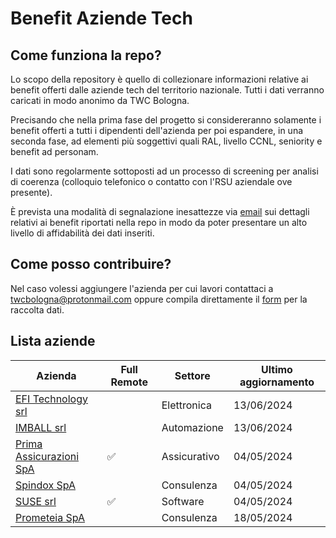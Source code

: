 # Benefit Aziende Tech

## Come funziona la repo?

Lo scopo della repository è quello di collezionare informazioni relative ai benefit offerti dalle aziende tech del territorio nazionale. Tutti i dati verranno caricati in modo anonimo da TWC Bologna.

Precisando che nella prima fase del progetto si considereranno solamente i benefit offerti a tutti i dipendenti dell'azienda per poi espandere, in una seconda fase, ad elementi più soggettivi quali RAL, livello CCNL, seniority e benefit ad personam.

I dati sono regolarmente sottoposti ad un processo di screening per analisi di coerenza (colloquio telefonico o contatto con l'RSU aziendale ove presente).

È prevista una modalità di segnalazione inesattezze via [email](mailto:twcbologna@protonmail.com) sui dettagli relativi ai benefit riportati nella repo in modo da poter presentare un alto livello di affidabilità dei dati inseriti.

## Come posso contribuire?

Nel caso volessi aggiungere l'azienda per cui lavori contattaci a [twcbologna@protonmail.com](mailto:twcbologna@protonmail.com) oppure compila direttamente il [form](https://nextcloud.twc-italia.org/apps/forms/s/fEoLRKSzJskSrcNKFc5SzHiD) per la raccolta dati.

## Lista aziende

| **Azienda**                                      | **Full Remote** | Settore      | **Ultimo aggiornamento** |
| ------------------------------------------------------ | --------------------- | ------------ | ------------------------------ |
| [EFI Technology srl](aziende/efi.md)                      |                       | Elettronica  | 13/06/2024                     |
| [IMBALL srl](aziende/imball.md)                           |                       | Automazione  | 13/06/2024                     |
| [Prima Assicurazioni SpA](aziende/prima_assicurazioni.md) | ✅                    | Assicurativo | 04/05/2024                     |
| [Spindox SpA](aziende/spindox.md)                         |                       | Consulenza   | 04/05/2024                     |
| [SUSE srl](aziende/suse.md)                               | ✅                    | Software     | 04/05/2024                     |
| [Prometeia SpA](aziende/prometeia.md)                     |                       | Consulenza   | 18/05/2024                     |
